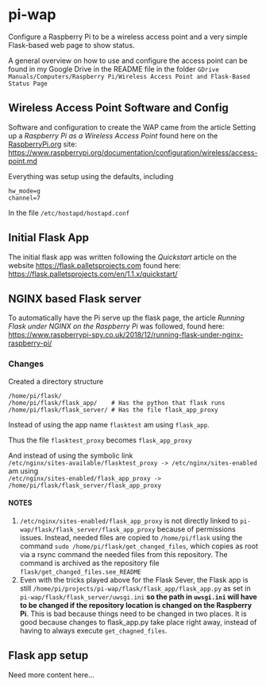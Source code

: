 # pi-wap
Configure a Raspberry Pi to be a wireless access point and a very simple Flask-based web page to show status.

A general overview on how to use and configure the access point can be found in my Google Drive in the README file in the folder `GDrive Manuals/Computers/Raspberry Pi/Wireless Access Point and Flask-Based Status Page`

## Wireless Access Point Software and Config
Software and configuration to create the WAP came from the article Setting up a *Raspberry Pi as a Wireless Access Point* found here on the [RaspberryPi.org](https://www.raspberrypi.org) site:
<https://www.raspberrypi.org/documentation/configuration/wireless/access-point.md>

Everything was setup using the defaults, including 
```
hw_mode=g
channel=7
```
In the file 
`/etc/hostapd/hostapd.conf`

## Initial Flask App
The initial flask app was written following the *Quickstart* article on the website <https://flask.palletsprojects.com> found here:
<https://flask.palletsprojects.com/en/1.1.x/quickstart/>

## NGINX based Flask server
To automatically have the Pi serve up the flask page, the article *Running Flask under NGINX on the Raspberry Pi* was followed, found here:
<https://www.raspberrypi-spy.co.uk/2018/12/running-flask-under-nginx-raspberry-pi/>

### Changes
Created a directory structure
```
/home/pi/flask/
/home/pi/flask/flask_app/    # Has the python that flask runs
/home/pi/flask/flask_server/ # Has the file flask_app_proxy
```

Instead of using the app name `flasktest` am using `flask_app`.

Thus the file `flasktest_proxy` becomes `flask_app_proxy`

And instead of using the symbolic link  
`/etc/nginx/sites-available/flasktest_proxy -> /etc/nginx/sites-enabled`  
am using  
`/etc/nginx/sites-enabled/flask_app_proxy -> /home/pi/flask/flask_server/flask_app_proxy`

#### NOTES
1) `/etc/nginx/sites-enabled/flask_app_proxy` is not directly linked to `pi-wap/flask/flask_server/flask_app_proxy` because of permissions issues.  Instead, needed files are copied to `/home/pi/flask` using the command `sudo /home/pi/flask/get_changed_files`, which copies as root via a rsync command the needed files from this repository. The command is archived as the repository file `flask/get_changed_files.see_README`
2) Even with the tricks played above for the Flask Sever, the Flask app is still `/home/pi/projects/pi-wap/flask/flask_app/flask_app.py` as set in `pi-wap/flask/flask_server/uwsgi.ini` **so the path in `uwsgi.ini` will have to be changed if the repository location is changed on the Raspberry Pi**.  This is bad because things need to be changed in two places.  It is good because changes to flask_app.py take place right away, instead of having to always execute `get_chagned_files`.

## Flask app setup
Need more content here...
